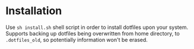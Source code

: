 # Installation

Use `sh install.sh` shell script in order to install dotfiles upon your system.
Supports backing up dotfiles being overwritten from home directory, to `.dotfiles_old`, so
potentially information won't be erased.


